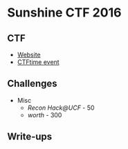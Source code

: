 # Sunshine CTF 2016

## CTF
* [Website](http://ctf.bsidesorlando.org/)
* [CTFtime event](https://ctftime.org/event/297)

## Challenges
* Misc
    *  _Recon Hack@UCF_ - 50
    * _worth_ - 300

## Write-ups

